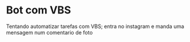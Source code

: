 # Bot com VBS
Tentando automatizar tarefas com VBS;
entra no instagram e manda uma mensagem num comentario de foto
